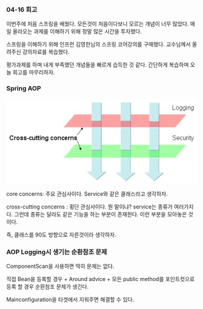 ### 04-16 회고

이번주에 처음 스프링을 배웠다. 모든것이 처음이다보니 모르는 개념이 너무 많았다. 매일 올라오는 과제를 이해하기 위해 정말 많은 시간을 투자했다.

스프링을 이해하기 위해 인프런 김영한님의 스프링 코어강의를 구매했다. 교수님께서 올려주신 강의자료를 복습했다.

평가과제를 하며 내게 부족했던 개념들을 빠르게 습득한 것 같다. 간단하게 복습하며 오늘 회고를 마무리하자.

### Spring AOP

![](./img/1.jpg)

core concerns: 주요 관심사이다. Service와 같은 클래스라고 생각하자.

cross-cutting concerns : 횡단 관심사이다. 뭔 말이냐? service는 종류가 여러가지다. 그런데 종류는 달라도 같은 기능을 하는 부분이 존재한다. 이런 부분을 모아놓은 것이다.

즉, 클래스를 90도 방향으로 자른것이라 생각하자.

### AOP Logging시 생기는 순환참조 문제

ComponentScan을 사용하면 딱히 문제는 없다.

직접 Bean을 등록할 경우 + Around advice + 모든 public method를 포인트컷으로 등록 할 경우 순환참조 문제가 생긴다.

Mainconfiguration을 타겟에서 지워주면 해결할 수 있다.


